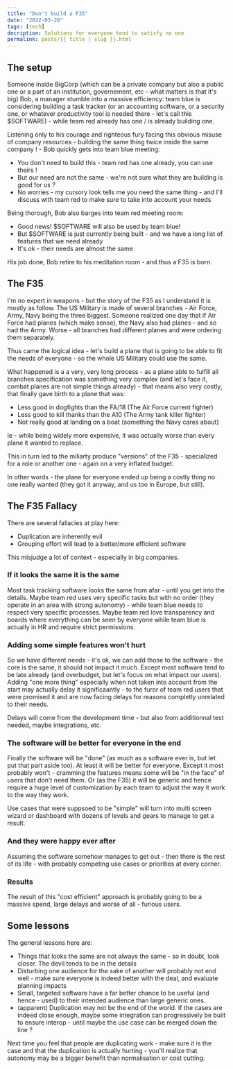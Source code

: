 ```yaml
---
title: "Don't build a F35"
date: "2022-03-20"
tags: [tech]
decription: Solutions for everyone tend to satisfy no one
permalink: posts/{{ title | slug }}.html
---
```


## The setup

Someone inside BigCorp (which can be a private company but also a public one or a part of an institution, governement, etc - what matters is that it's big) Bob, a manager stumble into a massive efficiency: team blue is considering building a task tracker (or an accounting software, or a security one, or whatever productivity tool is needed there - let's call this $SOFTWARE) - while team red already has one / is already building one.

Listening only to his courage and righteous fury facing this obvious misuse of company resources - building the same thing twice inside the same company ! - Bob quickly gets into team blue meeting:

- You don't need to build this - team red has one already, you can use theirs !
- But our need are not the same - we're not sure what they are building is good for us ?
- No worries - my cursory look tells me you need the same thing - and I'll discuss with team red to make sure to take into account your needs

Being thorough, Bob also barges into team red meeting room:

- Good news! $SOFTWARE will also be used by team blue!
- But $SOFTWARE is just currently being built - and we have a long list of features that we need already
- It's ok - their needs are almost the same

His job done, Bob retire to his meditation room - and thus a F35 is born.

## The F35

I'm no expert in weapons - but the story of the F35 as I understand it is mostly as follow. The US Military is made of several branches - Air Force, Army, Navy being the three biggest. Someone realized one day that if Air Force had planes (which make sense), the Navy also had planes - and so had the Army. Worse - all branches had different planes and were ordering them separately.

Thus came the logical idea - let's build a plane that is going to be able to fit the needs of everyone - so the whole US Military could use the same.

What happened is a a very, very long process - as a plane able to fulfill all branches specification was something very complex (and let's face it, combat planes are not simple things already) - that means also very costly, that finally gave birth to a plane that was:

- Less good in dogfights than the FA/18 (The Air Force current fighter)
- Less good to kill thanks than the A10 (The Army tank killer fighter)
- Not really good at landing on a boat (something the Navy cares about)

Ie - while being widely more expensive, it was actually worse than every plane it wanted to replace.

This in turn led to the miliarty produce "versions" of the F35 - specialized for a role or another one - again on a very inflated budget.

In other words - the plane for everyone ended up being a costly thing no one really wanted (they got it anyway, and us too in Europe, but still).

## The F35 Fallacy

There are several fallacies at play here:

- Duplication are inherently evil
- Grouping effort will lead to a better/more efficient software

This misjudge a lot of context - especially in big companies. 

### If it looks the same it is the same

Most task tracking software looks the same from afar - until you get into the details. Maybe team red uses very specific tasks but with no order (they operate in an area with strong autonomy) - while team blue needs to respect very specific processes. Maybe team red love transparency and boards where everything can be seen by everyone while team blue is actually in HR and require strict permissions.

### Adding some simple features won't hurt

So we have different needs - it's ok, we can add those to the software - the core is the same, it should not impact it much. Except most software tend to be late already (and overbudget, but let's focus on what impact our users). Adding "one more thing" especially when not taken into account from the start may actually delay it significaantly - to the furor of team red users that were promised it and are now facing delays for reasons completly unrelated to their needs.

Delays will come from the development time - but also from additionnal test needed, maybe integrations, etc.

### The software will be better for everyone in the end

Finally the software will be "done" (as much as a software ever is, but let put that part aside too). At least it will be better for everyone. Except it most probably won't - cramming the features means some will be "in the face" of users that don't need them. Or (as the F35) it will be generic and hence require a huge level of customization by each team to adjust the way it work to the way they work.

Use cases that were suppsoed to be "simple" will turn into multi screen wizard or dashboard with dozens of levels and gears to manage to get a result.

### And they were happy ever after

Assuming the software somehow manages to get out - then there is the rest of its life - with probably competing use cases or priorities at every corner.

### Results

The result of this "cost efficient" approach is probably going to be a massive spend, large delays and worse of all - furious users.

## Some lessons

The general lessons here are:

- Things that looks the same are not always the same - so in doubt, look closer. The devil tends to be in the details
- Disturbing one audience for the sake of another will probably not end well - make sure everyone is indeed better with the deal, and evaluate planning impacts
- Small, targeted software have a far better chance to be useful (and hence - used) to their intended audience than large generic ones.
- (apparent) Duplication may not be the end of the world. If the cases are indeed close enough, maybe some integration can progressively be built to ensure interop - until maybe the use case can be merged down the line ?

Next time you feel that people are duplicating work - make sure it is the case and that the duplication is actually hurting - you'll realize that autonomy may be a bigger benefit than normalisation or cost cutting.